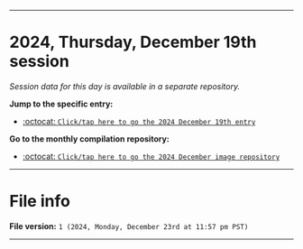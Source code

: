 
***

# 2024, Thursday, December 19th session

_Session data for this day is available in a separate repository._

**Jump to the specific entry:**

- [:octocat: `Click/tap here to go the 2024 December 19th entry`](https://github.com/seanpm2001/SeansLifeArchive_Images_MotorWorld_CarFactory_Y2024_V11/tree/SeansLifeArchive_Images_MotorWorld_CarFactory_Y2024_V11_Main-dev/2024/12_December/19/)

**Go to the monthly compilation repository:**

- [:octocat: `Click/tap here to go the 2024 December image repository`](https://github.com/seanpm2001/SeansLifeArchive_Images_MotorWorld_CarFactory_Y2024_V12/)

***

# File info

**File version:** `1 (2024, Monday, December 23rd at 11:57 pm PST)`

***
